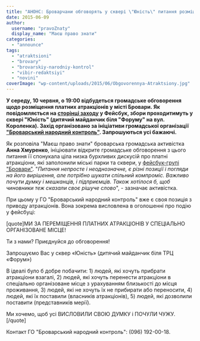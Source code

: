 ```yaml
---
title: "АНОНС: Броварчани обговорять у сквері \"Юність\" питання розміщення платних атракціонів"
date: 2015-06-09
author: 
  username: "pravoZnaty"
  display_name: "Маєш право знати"
categories: 
  - "announce"
tags: 
  - "atraktsioni"
  - "brovary"
  - "brovarskiy-narodniy-kontrol"
  - "vibir-redaktsiyi"
  - "novini"
coverImage: "wp-content/uploads/2015/06/Obgovorennya-Atraktsiony.jpg"
---
```


**У середу, 10 червня, о 19:00 відбудеться громадське обговорення щодо розміщення платних атракціонів у місті Бровари. Як повідомляється на [сторінці заходу](https://www.facebook.com/events/1631510230397042/) у Фейсбук, збори проходитимуть у сквері "Юність" (дитячий майданчик біля "Форуму" на вул. Короленка). Захід організовано за ініціативи громадської організації ["Броварський народний контроль"](http://nk.mybrovary.com/). Запрошуються усі бажаючі.**

Як розповіла "Маєш право знати" броварська громадська активістка **Анна Хмуренко**, ініціювати відкрите громадське обговорення з цього питання її спонукала ціла низка бурхливих дискусій про платні атракціони, які заполонили міські парки та сквери, у [фейсбук-групі "Бровари"](https://www.facebook.com/groups/brovary/permalink/1036961993000433/). "_Питання непросте і неоднозначне, є різні позиції і погляди на його вирішення, але потрібно шукати спільний компроміс. Важливо почути думку і мешканців, і підприємців. Також хотілося б, щоб чиновники теж сказали своє рішуче слово_", - зазначає активістка.

При цьому у ГО "Броварський народний контроль" вже є своя позиція з приводу атракціонів. Вона зокрема висловлена в оголошенні про подію у фейсбуці:

\[quote\]МИ ЗА ПЕРЕМІЩЕННЯ ПЛАТНИХ АТРАКЦІОНІВ У СПЕЦІАЛЬНО ОРГАНІЗОВАНЕ МІСЦЕ!

Ти з нами? Приєднуйся до обговорення!

Запрошуємо Вас у сквер «Юність» (дитячий майданчик біля ТРЦ «Форум»)

В ідеалі було б добре побачити: 1) людей, які хочуть прибрати атракціони взагалі, 2) людей, які хочуть перенести атракціони в спеціально організоване місце з урахуванням близькості до місця проживання, 3) людей, які не хочуть їх не прибирати або переносити, 4) людей, які їх поставили (власників атракціонів), 5) людей, які дозволили поставити (представників мерії).

Ми хочемо, щоб усі ВИСЛОВИЛИ СВОЮ ДУМКУ і ПОЧУЛИ ЧУЖУ.\[/quote\]

Контакт ГО "Броварський народний контроль": (096) 192-00-18.

